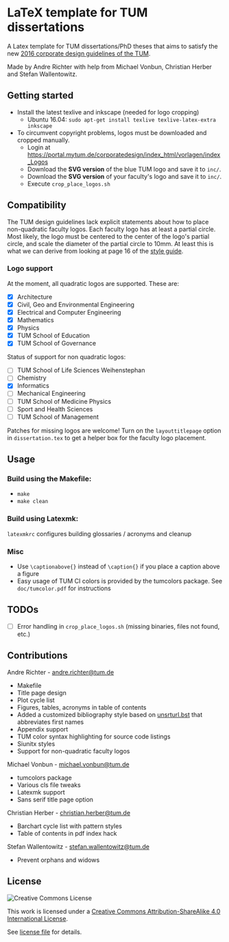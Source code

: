 # LaTeX template for TUM dissertations

A Latex template for TUM dissertations/PhD theses that aims to satisfy the new [2016 corporate design guidelines of the TUM](https://portal.mytum.de/corporatedesign/index_html).

Made by Andre Richter with help from Michael Vonbun, Christian Herber and Stefan Wallentowitz.

## Getting started

- Install the latest texlive and inkscape (needed for logo cropping)
  - Ubuntu 16.04: `sudo apt-get install texlive texlive-latex-extra inkscape`
- To circumvent copyright problems, logos must be downloaded and cropped manually.
  - Login at https://portal.mytum.de/corporatedesign/index_html/vorlagen/index_Logos
  - Download the **SVG version** of the blue TUM logo and save it to `inc/`.
  - Download the **SVG version** of your faculty's logo and save it to `inc/`.
  - Execute `crop_place_logos.sh`

## Compatibility

The TUM design guidelines lack explicit statements about how to place non-quadratic faculty logos. Each faculty logo has at least a partial circle. Most likely, the logo must be centered to the center of the logo's partial circle, and scale the diameter of the partial circle to 10mm. At least this is what we can derive from looking at page 16 of the [style guide](https://portal.mytum.de/corporatedesign/regeln/index_styleguide/styleguide/Manual_CD_2016_v1).

### Logo support

At the moment, all quadratic logos are supported. These are:

- [x] Architecture
- [x] Civil, Geo and Environmental Engineering
- [x] Electrical and Computer Engineering
- [x] Mathematics
- [x] Physics
- [x] TUM School of Education
- [x] TUM School of Governance

Status of support for non quadratic logos:

- [ ] TUM School of Life Sciences Weihenstephan
- [ ] Chemistry
- [x] Informatics
- [ ] Mechanical Engineering
- [ ] TUM School of Medicine Physics
- [ ] Sport and Health Sciences
- [ ] TUM School of Management

Patches for missing logos are welcome! Turn on the `layouttitlepage` option in `dissertation.tex` to get a helper box for the faculty logo placement.


## Usage

### Build using the Makefile:
- `make`
- `make clean`

### Build using Latexmk:
`latexmkrc` configures building glossaries / acronyms and cleanup

### Misc
- Use `\captionabove{}` instead of `\caption{}` if you place a caption above a figure
- Easy usage of TUM CI colors is provided by the tumcolors package. See `doc/tumcolor.pdf` for instructions

## TODOs

- [ ] Error handling in `crop_place_logos.sh` (missing binaries, files not found, etc.)

## Contributions

Andre Richter - <andre.richter@tum.de>
- Makefile
- Title page design
- Plot cycle list
- Figures, tables, acronyms in table of contents
- Added a customized bibliography style based on [unsrturl.bst](http://ctan.mackichan.com/biblio/bibtex/contrib/urlbst/unsrturl.bst) that abbreviates first names
- Appendix support
- TUM color syntax highlighting for source code listings
- Siunitx styles
- Support for non-quadratic faculty logos

Michael Vonbun - <michael.vonbun@tum.de>
- tumcolors package
- Various cls file tweaks
- Latexmk support
- Sans serif title page option

Christian Herber - <christian.herber@tum.de>
- Barchart cycle list with pattern styles
- Table of contents in pdf index hack

Stefan Wallentowitz - <stefan.wallentowitz@tum.de>
- Prevent orphans and widows

## License

![Creative Commons License](https://i.creativecommons.org/l/by-sa/4.0/88x31.png)

This work is licensed under a [Creative Commons Attribution-ShareAlike 4.0 International License](http://creativecommons.org/licenses/by-sa/4.0/).

See [license file](LICENSE.md) for details.
